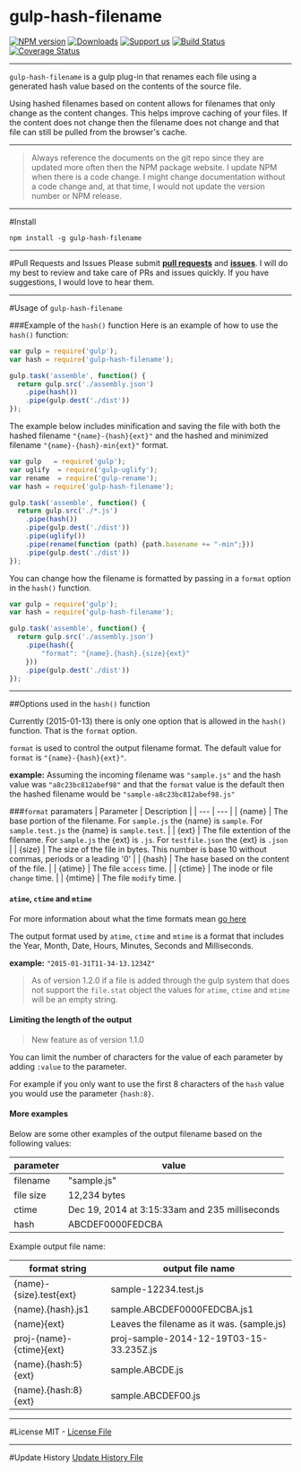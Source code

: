 gulp-hash-filename
========================

[![NPM version](http://img.shields.io/npm/v/gulp-hash-filename.svg)](https://npmjs.org/package/gulp-hash-filename)
[![Downloads](http://img.shields.io/npm/dm/gulp-hash-filename.svg)](https://npmjs.org/package/gulp-hash-filename)
[![Support us](http://img.shields.io/gittip/intervalia.svg)](https://www.gittip.com/intervalia/)
[![Build Status](https://travis-ci.org/intervalia/gulp-hash-filename.svg?branch=master)](https://travis-ci.org/intervalia/gulp-hash-filename)
[![Coverage Status](https://coveralls.io/repos/github/intervalia/gulp-hash-filename/badge.svg?branch=master)](https://coveralls.io/github/intervalia/gulp-hash-filename?branch=master)

---

`gulp-hash-filename` is a gulp plug-in that renames each file using a generated hash value based on the contents of the source file.

Using hashed filenames based on content allows for filenames that only change as the content changes. This helps improve caching of your files. If the content does not change then the filename does not change and that file can still be pulled from the browser's cache.

---
>Always reference the documents on the git repo since they are updated more often then the NPM package website. I update NPM when there is a code change. I might change documentation without a code change and, at that time, I would not update the version number or NPM release.

---
#Install
```shell
npm install -g gulp-hash-filename
```


---
#Pull Requests and Issues
Please submit **[pull requests](https://github.com/intervalia/gulp-hash-filename/pulls)** and **[issues](https://github.com/intervalia/gulp-hash-filename/issues)**. I will do my best to review and take care of PRs and issues quickly. If you have suggestions, I would love to hear them.


---
#Usage of `gulp-hash-filename`

###Example of the `hash()` function
Here is an example of how to use the `hash()` function:

```js
var gulp = require('gulp');
var hash = require('gulp-hash-filename');

gulp.task('assemble', function() {
  return gulp.src('./assembly.json')
    .pipe(hash())
    .pipe(gulp.dest('./dist'))
});
```

The example below includes minification and saving the file with both the hashed filename `"{name}-{hash}{ext}"` and the hashed and minimized filename `"{name}-{hash}-min{ext}"` format.

```js
var gulp   = require('gulp');
var uglify  = require('gulp-uglify');
var rename  = require('gulp-rename');
var hash = require('gulp-hash-filename');

gulp.task('assemble', function() {
  return gulp.src('./*.js')
    .pipe(hash())
    .pipe(gulp.dest('./dist'))
    .pipe(uglify())
    .pipe(rename(function (path) {path.basename += "-min";}))
    .pipe(gulp.dest('./dist'))
});
```

You can change how the filename is formatted by passing in a `format` option in the `hash()` function.

```js
var gulp = require('gulp');
var hash = require('gulp-hash-filename');

gulp.task('assemble', function() {
  return gulp.src('./assembly.json')
    .pipe(hash({
    	"format": "{name}.{hash}.{size}{ext}"
    }))
    .pipe(gulp.dest('./dist'))
});
```
---
##Options used in the `hash()` function

Currently (2015-01-13) there is only one option that is allowed in the `hash()` function. That is the `format` option.

`format` is used to control the output filename format. The default value for `format` is `"{name}-{hash}{ext}"`.

**example:** Assuming the incoming filename was `"sample.js"` and the hash value was `"a8c23bc812abef98"` and that the `format` value is the default then the hashed filename would be `"sample-a8c23bc812abef98.js"`

###`format` paramaters
| Parameter | Description |
| --- | --- |
| {name} | The base portion of the filename. For `sample.js` the {name} is `sample`. For `sample.test.js` the {name} is `sample.test`. |
| {ext} | The file extention of the filename. For `sample.js` the {ext} is `.js`. For `testfile.json` the {ext} is `.json` |
| {size} | The size of the file in bytes. This number is base 10 without commas, periods or a leading '0' |
| {hash} | The hase based on the content of the file. |
| {atime} | The file `access` time. |
| {ctime} | The inode or file `change` time. |
| {mtime} | The file `modify` time. |

#### `atime`, `ctime` and `mtime`
For more information about what the time formats mean [go here](http://www.linux-faqs.info/general/difference-between-mtime-ctime-and-atime)

The output format used by `atime`, `ctime` and `mtime` is a format that includes the Year, Month, Date, Hours, Minutes, Seconds and Milliseconds.

**example:** `"2015-01-31T11-34-13.1234Z"`

>As of version 1.2.0 if a file is added through the gulp system that does not support the `file.stat` object the values for `atime`, `ctime` and `mtime` will be an empty string.

#### Limiting the length of the output

> New feature as of version 1.1.0

You can limit the number of characters for the value of each parameter by adding `:value` to the parameter.

For example if you only want to use the first 8 characters of the `hash` value you would use the parameter `{hash:8}`.



#### More examples
Below are some other examples of the output filename based on the following values:

| parameter | value |
| --- | --- |
| filename | "sample.js" |
| file size | 12,234 bytes |
| ctime | Dec 19, 2014 at 3:15:33am and 235 milliseconds |
| hash | ABCDEF0000FEDCBA |

Example output file name:

| format string | output file name |
| --- | --- |
| {name}-{size}.test{ext} | sample-12234.test.js |
| {name}.{hash}.js1 | sample.ABCDEF0000FEDCBA.js1 |
| {name}{ext} | Leaves the filename as it was. (sample.js) |
| proj-{name}-{ctime}{ext} | proj-sample-2014-12-19T03-15-33.235Z.js |
| {name}.{hash:5}{ext} | sample.ABCDE.js |
| {name}.{hash:8}{ext} | sample.ABCDEF00.js |

---
#License
MIT - [License File](https://github.com/intervalia/gulp-hash-filename/tree/master/LICENSE.md)



---
#Update History
[Update History File](https://github.com/intervalia/gulp-hash-filename/tree/master/UPDATE_HISTORY.md)
